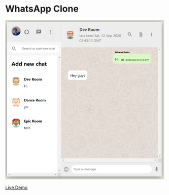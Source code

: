 # WhatsApp Clone

<img src="whatsapp-clone.png" width="500">

[Live Demo](https://whatsapp-clone-ddbd2.web.app/)
